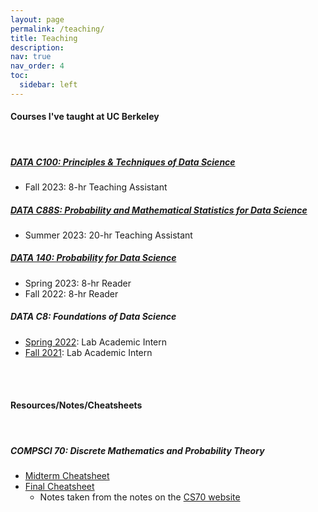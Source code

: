 ```yaml
---
layout: page
permalink: /teaching/
title: Teaching
description: 
nav: true
nav_order: 4
toc:
  sidebar: left
---
```


#### Courses I've taught at UC Berkeley
<br>

##### [DATA C100: Principles & Techniques of Data Science](https://ds100.org/fa23/)
- Fall 2023: 8-hr Teaching Assistant

##### [DATA C88S: Probability and Mathematical Statistics for Data Science](http://stat88.org/)
- Summer 2023: 20-hr Teaching Assistant

##### [DATA 140: Probability for Data Science](http://prob140.org/)
- Spring 2023: 8-hr Reader
- Fall 2022: 8-hr Reader

##### DATA C8: Foundations of Data Science
- [Spring 2022](http://www.data8.org/sp22/): Lab Academic Intern
- [Fall 2021](http://www.data8.org/fa21/): Lab Academic Intern

<br>
<br>

#### Resources/Notes/Cheatsheets
<br>

##### COMPSCI 70: Discrete Mathematics and Probability Theory
- [Midterm Cheatsheet](https://drive.google.com/file/d/1shgey92ZXkBadddyvAVF2BtgISZXW3mS/view?usp=drive_link)
- [Final Cheatsheet](https://drive.google.com/file/d/1R-xTpL1NenZ3OQTjb6k2X07nF40QEiqm/view?usp=drive_link)
    - Notes taken from the notes on the [CS70 website](https://www.sp22.eecs70.org/)




